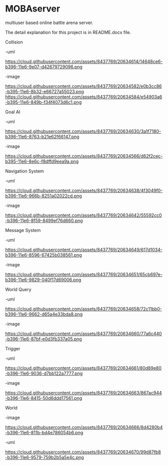 # MOBAserver
multiuser based online battle arena server.

The detail explanation for this project is in README.docx file.

Collision

-uml

https://cloud.githubusercontent.com/assets/8437769/20634614/14648ce6-b396-11e6-9e07-d42679729096.png

-image

https://cloud.githubusercontent.com/assets/8437769/20634582/e0b3cc86-b395-11e6-8b32-e66727a55023.png
https://cloud.githubusercontent.com/assets/8437769/20634584/e54903a6-b395-11e6-849b-f34f4073d6c1.png



Goal AI

-uml

https://cloud.githubusercontent.com/assets/8437769/20634630/3a1f7180-b396-11e6-8763-b21e62f66147.png

-image

https://cloud.githubusercontent.com/assets/8437769/20634566/d62f2cec-b395-11e6-8e6c-f8dffd9eea9a.png



Navigation System

-uml

https://cloud.githubusercontent.com/assets/8437769/20634638/4f3049f0-b396-11e6-966b-8251a02022cd.png

-image

https://cloud.githubusercontent.com/assets/8437769/20634642/55592cc0-b396-11e6-8f59-8499ef76d660.png



Message System

-uml

https://cloud.githubusercontent.com/assets/8437769/20634649/617d1034-b396-11e6-8596-67425b038561.png

-image

https://cloud.githubusercontent.com/assets/8437769/20634651/65cb697e-b396-11e6-9829-040f17d69006.png



World Query

-uml

https://cloud.githubusercontent.com/assets/8437769/20634658/72c11bb0-b396-11e6-9662-d65a4e33bda8.png

-image

https://cloud.githubusercontent.com/assets/8437769/20634660/77a6c440-b396-11e6-87bf-e0d3fb337a05.png



Trigger

-uml

https://cloud.githubusercontent.com/assets/8437769/20634661/80d89e80-b396-11e6-9036-d7bb122a7777.png

-image

https://cloud.githubusercontent.com/assets/8437769/20634663/867ac944-b396-11e6-8415-50d6ddd17561.png



World

-image

https://cloud.githubusercontent.com/assets/8437769/20634666/8d4280b4-b396-11e6-811b-bd4e786054b6.png

-uml

https://cloud.githubusercontent.com/assets/8437769/20634670/99d87fb8-b396-11e6-9579-759b2b5a5e4c.png

